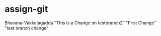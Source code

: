 # assign-git
Bhavana-Vakkalagadda
"This is a Change on testbranch2" "First Change" "test branch change"


